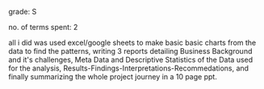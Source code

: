 grade: S

no. of terms spent: 2 

all i did was used excel/google sheets to make basic basic charts from the data to find the patterns, writing 3 reports detailing Business Background and it's challenges, Meta Data and Descriptive Statistics of the Data used for the analysis, Results-Findings-Interpretations-Recommedations, and finally summarizing the whole project journey in a 10 page ppt.
